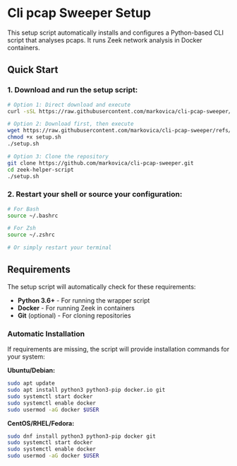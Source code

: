 # Cli pcap Sweeper Setup

This setup script automatically installs and configures a Python-based CLI script that analyses pcaps. It runs Zeek network analysis in Docker containers.

## Quick Start

### 1. Download and run the setup script:

```bash
# Option 1: Direct download and execute
curl -sSL https://raw.githubusercontent.com/markovica/cli-pcap-sweeper/refs/heads/main/installer.sh | bash

# Option 2: Download first, then execute
wget https://raw.githubusercontent.com/markovica/cli-pcap-sweeper/refs/heads/main/installer.sh
chmod +x setup.sh
./setup.sh

# Option 3: Clone the repository
git clone https://github.com/markovica/cli-pcap-sweeper.git
cd zeek-helper-script
./setup.sh
```

### 2. Restart your shell or source your configuration:

```bash
# For Bash
source ~/.bashrc

# For Zsh
source ~/.zshrc

# Or simply restart your terminal
```

## Requirements

The setup script will automatically check for these requirements:

- **Python 3.6+** - For running the wrapper script
- **Docker** - For running Zeek in containers
- **Git** (optional) - For cloning repositories

### Automatic Installation

If requirements are missing, the script will provide installation commands for your system:

**Ubuntu/Debian:**
```bash
sudo apt update
sudo apt install python3 python3-pip docker.io git
sudo systemctl start docker
sudo systemctl enable docker
sudo usermod -aG docker $USER
```

**CentOS/RHEL/Fedora:**
```bash
sudo dnf install python3 python3-pip docker git
sudo systemctl start docker
sudo systemctl enable docker
sudo usermod -aG docker $USER
```
